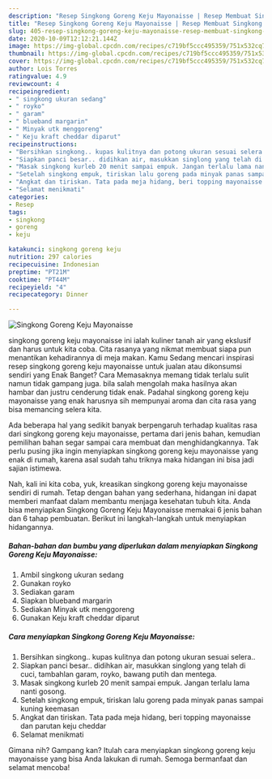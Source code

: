 ```yaml
---
description: "Resep Singkong Goreng Keju Mayonaisse | Resep Membuat Singkong Goreng Keju Mayonaisse Yang Enak Dan Mudah"
title: "Resep Singkong Goreng Keju Mayonaisse | Resep Membuat Singkong Goreng Keju Mayonaisse Yang Enak Dan Mudah"
slug: 405-resep-singkong-goreng-keju-mayonaisse-resep-membuat-singkong-goreng-keju-mayonaisse-yang-enak-dan-mudah
date: 2020-10-09T12:12:21.144Z
image: https://img-global.cpcdn.com/recipes/c719bf5ccc495359/751x532cq70/singkong-goreng-keju-mayonaisse-foto-resep-utama.jpg
thumbnail: https://img-global.cpcdn.com/recipes/c719bf5ccc495359/751x532cq70/singkong-goreng-keju-mayonaisse-foto-resep-utama.jpg
cover: https://img-global.cpcdn.com/recipes/c719bf5ccc495359/751x532cq70/singkong-goreng-keju-mayonaisse-foto-resep-utama.jpg
author: Lois Torres
ratingvalue: 4.9
reviewcount: 4
recipeingredient:
- " singkong ukuran sedang"
- " royko"
- " garam"
- " blueband margarin"
- " Minyak utk menggoreng"
- " Keju kraft cheddar diparut"
recipeinstructions:
- "Bersihkan singkong.. kupas kulitnya dan potong ukuran sesuai selera.."
- "Siapkan panci besar.. didihkan air, masukkan singlong yang telah di cuci, tambahlan garam, royko, bawang putih dan mentega."
- "Masak singkong kurleb 20 menit sampai empuk. Jangan terlalu lama nanti gosong."
- "Setelah singkong empuk, tiriskan lalu goreng pada minyak panas sampai kuning keemasan"
- "Angkat dan tiriskan. Tata pada meja hidang, beri topping mayonaisse dan parutan keju cheddar"
- "Selamat menikmati"
categories:
- Resep
tags:
- singkong
- goreng
- keju

katakunci: singkong goreng keju 
nutrition: 297 calories
recipecuisine: Indonesian
preptime: "PT21M"
cooktime: "PT44M"
recipeyield: "4"
recipecategory: Dinner

---
```



![Singkong Goreng Keju Mayonaisse](https://img-global.cpcdn.com/recipes/c719bf5ccc495359/751x532cq70/singkong-goreng-keju-mayonaisse-foto-resep-utama.jpg)


singkong goreng keju mayonaisse ini ialah kuliner tanah air yang ekslusif dan harus untuk kita coba. Cita rasanya yang nikmat membuat siapa pun menantikan kehadirannya di meja makan.
Kamu Sedang mencari inspirasi resep singkong goreng keju mayonaisse untuk jualan atau dikonsumsi sendiri yang Enak Banget? Cara Memasaknya memang tidak terlalu sulit namun tidak gampang juga. bila salah mengolah maka hasilnya akan hambar dan justru cenderung tidak enak. Padahal singkong goreng keju mayonaisse yang enak harusnya sih mempunyai aroma dan cita rasa yang bisa memancing selera kita.



Ada beberapa hal yang sedikit banyak berpengaruh terhadap kualitas rasa dari singkong goreng keju mayonaisse, pertama dari jenis bahan, kemudian pemilihan bahan segar sampai cara membuat dan menghidangkannya. Tak perlu pusing jika ingin menyiapkan singkong goreng keju mayonaisse yang enak di rumah, karena asal sudah tahu triknya maka hidangan ini bisa jadi sajian istimewa.


Nah, kali ini kita coba, yuk, kreasikan singkong goreng keju mayonaisse sendiri di rumah. Tetap dengan bahan yang sederhana, hidangan ini dapat memberi manfaat dalam membantu menjaga kesehatan tubuh kita. Anda bisa menyiapkan Singkong Goreng Keju Mayonaisse memakai 6 jenis bahan dan 6 tahap pembuatan. Berikut ini langkah-langkah untuk menyiapkan hidangannya.

<!--inarticleads1-->

##### Bahan-bahan dan bumbu yang diperlukan dalam menyiapkan Singkong Goreng Keju Mayonaisse:

1. Ambil  singkong ukuran sedang
1. Gunakan  royko
1. Sediakan  garam
1. Siapkan  blueband margarin
1. Sediakan  Minyak utk menggoreng
1. Gunakan  Keju kraft cheddar diparut




<!--inarticleads2-->

##### Cara menyiapkan Singkong Goreng Keju Mayonaisse:

1. Bersihkan singkong.. kupas kulitnya dan potong ukuran sesuai selera..
1. Siapkan panci besar.. didihkan air, masukkan singlong yang telah di cuci, tambahlan garam, royko, bawang putih dan mentega.
1. Masak singkong kurleb 20 menit sampai empuk. Jangan terlalu lama nanti gosong.
1. Setelah singkong empuk, tiriskan lalu goreng pada minyak panas sampai kuning keemasan
1. Angkat dan tiriskan. Tata pada meja hidang, beri topping mayonaisse dan parutan keju cheddar
1. Selamat menikmati




Gimana nih? Gampang kan? Itulah cara menyiapkan singkong goreng keju mayonaisse yang bisa Anda lakukan di rumah. Semoga bermanfaat dan selamat mencoba!
